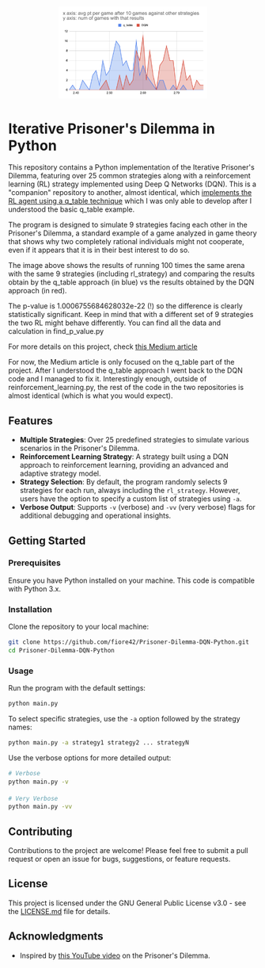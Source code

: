 <h3 align="center">
  <img src="assets/comparison_q_table_qdn.png" width="300">
</h3>

# Iterative Prisoner's Dilemma in Python

This repository contains a Python implementation of the Iterative Prisoner's Dilemma, featuring over 25 common strategies along with a reinforcement learning (RL) strategy implemented using Deep Q Networks (DQN). This is a "companion" repository to another, almost identical, which [implements the RL agent using a q_table technique](https://github.com/fiore42/Prisoner-Dilemma-q_table-Python) which I was only able to develop after I understood the basic q_table example.

The program is designed to simulate 9 strategies facing each other in the Prisoner's Dilemma, a standard example of a game analyzed in game theory that shows why two completely rational individuals might not cooperate, even if it appears that it is in their best interest to do so.

The image above shows the results of running 100 times the same arena with the same 9 strategies (including rl_strategy) and comparing the results obtain by the q_table approach (in blue) vs the results obtained by the DQN approach (in red). 

The p-value is 1.0006755684628032e-22 (!) so the difference is clearly statistically significant. Keep in mind that with a different set of 9 strategies the two RL might behave differently. You can find all the data and calculation in find_p_value.py

For more details on this project, check [this Medium article](https://fiore42.medium.com/from-zero-to-reinforcement-learning-rl-with-gpt4-2977405a0223)

For now, the Medium article is only focused on the q_table part of the project. After I understood the q_table approach I went back to the DQN code and I managed to fix it.
Interestingly enough, outside of reinforcement_learning.py, the rest of the code in the two repositories is almost identical (which is what you would expect).

## Features

- **Multiple Strategies**: Over 25 predefined strategies to simulate various scenarios in the Prisoner's Dilemma.
- **Reinforcement Learning Strategy**: A strategy built using a DQN approach to reinforcement learning, providing an advanced and adaptive strategy model.
- **Strategy Selection**: By default, the program randomly selects 9 strategies for each run, always including the `rl_strategy`. However, users have the option to specify a custom list of strategies using `-a`.
- **Verbose Output**: Supports `-v` (verbose) and `-vv` (very verbose) flags for additional debugging and operational insights.

## Getting Started

### Prerequisites

Ensure you have Python installed on your machine. This code is compatible with Python 3.x.

### Installation

Clone the repository to your local machine:

```bash
git clone https://github.com/fiore42/Prisoner-Dilemma-DQN-Python.git
cd Prisoner-Dilemma-DQN-Python
```

### Usage

Run the program with the default settings:

```bash
python main.py
```

To select specific strategies, use the `-a` option followed by the strategy names:

```bash
python main.py -a strategy1 strategy2 ... strategyN
```

Use the verbose options for more detailed output:

```bash
# Verbose
python main.py -v

# Very Verbose
python main.py -vv
```

## Contributing

Contributions to the project are welcome! Please feel free to submit a pull request or open an issue for bugs, suggestions, or feature requests.

## License

This project is licensed under the GNU General Public License v3.0 - see the [LICENSE.md](LICENSE.md) file for details.

## Acknowledgments

- Inspired by [this YouTube video](https://www.youtube.com/watch?v=mScpHTIi-kM) on the Prisoner's Dilemma.

